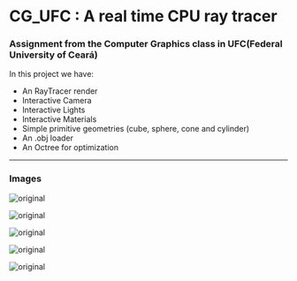 # CG_UFC : A real time CPU ray tracer 

### Assignment from the Computer Graphics class in UFC(Federal University of Ceará)

In this project we have:
* An RayTracer render
* Interactive Camera
* Interactive Lights
* Interactive Materials
* Simple primitive geometries (cube, sphere, cone and cylinder)
* An .obj loader
* An Octree for optimization
___

### Images

![original](https://github.com/ErisonMiller/CG_UFC/tree/master/Images/spheres.png "Spheres")

![original](https://github.com/ErisonMiller/CG_UFC/tree/master/Images/car.png "Car")

![original](https://github.com/ErisonMiller/CG_UFC/tree/master/Images/buddha.png "Buddha")

![original](https://github.com/ErisonMiller/CG_UFC/tree/master/Images/city.png "City")

![original](https://github.com/ErisonMiller/CG_UFC/tree/master/Images/crab.png "Crab")
